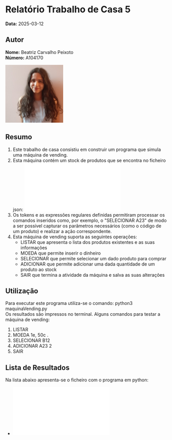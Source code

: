 # Relatório Trabalho de Casa 5

**Data:** 2025-03-12

## Autor

**Nome:** Beatriz Carvalho Peixoto  
**Número:** A104170  

![Fotografia de identificação](../foto_identificacao.png)

## Resumo
1. Este trabalho de casa consistiu em construir um programa que simula uma máquina de vending.
2. Esta máquina contém um stock de produtos que se encontra no ficheiro json: ![stock.json](stock.json)
3. Os tokens e as expressões regulares definidas permitiram processar os comandos inseridos como, por exemplo, o "SELECIONAR A23" de modo a ser possível capturar os parâmetros necessários (como o código de um produto) e realizar a ação correspondente. 
3. Esta máquina de vending suporta as seguintes operações:
    - LISTAR que apresenta o lista dos produtos existentes e as suas informações
    - MOEDA que permite inserir o dinheiro
    - SELECIONAR que permite selecionar um dado produto para comprar
    - ADICIONAR que permite adicionar uma dada quantidade de um produto ao stock
    - SAIR que termina a atividade da máquina e salva as suas alterações

## Utilização
Para executar este programa utiliza-se o comando: python3 maquinaVending.py  
Os resultados são impressos no terminal.
Alguns comandos para testar a máquina de vending:
1. LISTAR
2. MOEDA 1e, 50c .
3. SELECIONAR B12
4. ADICIONAR A23 2
5. SAIR

## Lista de Resultados 
Na lista abaixo apresenta-se o ficheiro com o programa em python:
- ![Ficheiro com o programa da máquina de vending](maquinaVending.py)
